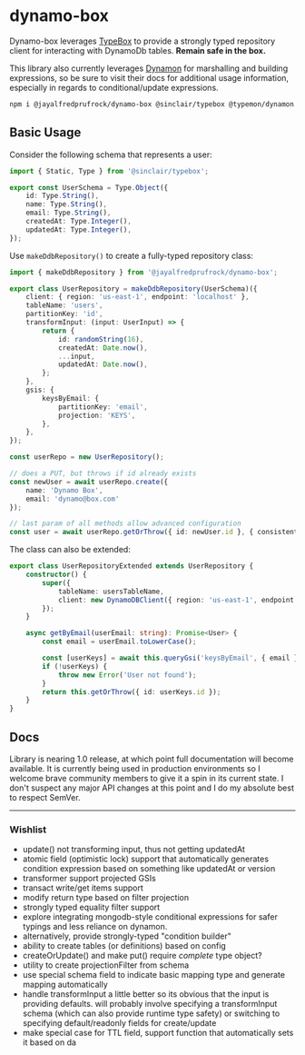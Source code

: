 # dynamo-box

Dynamo-box leverages [TypeBox](https://github.com/sinclairzx81/typebox) to provide a strongly typed repository client for interacting with DynamoDb tables. **Remain safe in the box.**

This library also currently leverages [Dynamon](https://gitlab.com/monster-space-network/typemon/dynamon) for marshalling and building expressions, so be sure to visit their docs for additional usage information, especially in regards to conditional/update expressions.

```sh
npm i @jayalfredprufrock/dynamo-box @sinclair/typebox @typemon/dynamon
```

## Basic Usage

Consider the following schema that represents a user:

```typescript
import { Static, Type } from '@sinclair/typebox';

export const UserSchema = Type.Object({
    id: Type.String(),
    name: Type.String(),
    email: Type.String(),
    createdAt: Type.Integer(),
    updatedAt: Type.Integer(),
});
```

Use `makeDdbRepository()` to create a fully-typed repository class:

```typescript
import { makeDdbRepository } from '@jayalfredprufrock/dynamo-box';

export class UserRepository = makeDdbRepository(UserSchema)({
    client: { region: 'us-east-1', endpoint: 'localhost' },
    tableName: 'users',
    partitionKey: 'id',
    transformInput: (input: UserInput) => {
        return {
            id: randomString(16),
            createdAt: Date.now(),
            ...input,
            updatedAt: Date.now(),
        };
    },
    gsis: {
        keysByEmail: {
            partitionKey: 'email',
            projection: 'KEYS',
        },
    },
});

const userRepo = new UserRepository();

// does a PUT, but throws if id already exists
const newUser = await userRepo.create({
    name: 'Dynamo Box',
    email: 'dynamo@box.com'
});

// last param of all methods allow advanced configuration
const user = await userRepo.getOrThrow({ id: newUser.id }, { consistentRead: true });

```

The class can also be extended:

```typescript
export class UserRepositoryExtended extends UserRepository {
    constructor() {
        super({
            tableName: usersTableName,
            client: new DynamoDBClient({ region: 'us-east-1', endpoint: 'localhost' }),
        });
    }

    async getByEmail(userEmail: string): Promise<User> {
        const email = userEmail.toLowerCase();

        const [userKeys] = await this.queryGsi('keysByEmail', { email });
        if (!userKeys) {
            throw new Error('User not found');
        }
        return this.getOrThrow({ id: userKeys.id });
    }
}
```

## Docs

Library is nearing 1.0 release, at which point full documentation will become available.
It is currently being used in production environments so I welcome brave community members to give it a spin in its current state. I don't suspect any major API changes at this point and I do my absolute best to respect SemVer.

---

### Wishlist

-   update() not transforming input, thus not getting updatedAt
-   atomic field (optimistic lock) support that automatically generates condition expression based on something like updatedAt or version
-   transformer support projected GSIs
-   transact write/get items support
-   modify return type based on filter projection
-   strongly typed equality filter support
-   explore integrating mongodb-style conditional expressions
    for safer typings and less reliance on dynamon.
-   alternatively, provide strongly-typed "condition builder"
-   ability to create tables (or definitions) based on config
-   createOrUpdate() and make put() require _complete_ type object?
-   utility to create projectionFilter from schema
-   use special schema field to indicate basic mapping type and generate mapping automatically
-   handle transformInput a little better so its obvious that the input is providing defaults.
    will probably involve specifying a transformInput schema (which can also provide runtime type safety)
    or switching to specifying default/readonly fields for create/update
-   make special case for TTL field, support function that automatically sets it based on da
